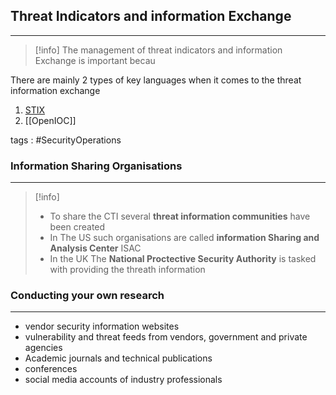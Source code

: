 ## Threat Indicators and information Exchange
---
>[!info]
>The management of threat indicators and information Exchange is important becau


There are mainly 2 types of key languages when it comes to the threat information exchange 
1. [STIX](../concepts/STIX.md)
2. [[OpenIOC]]

tags : #SecurityOperations 


### Information Sharing Organisations 
---
>[!info]
>- To share the CTI several **threat information communities** have been created
>- In The US such organisations are called **information Sharing and Analysis Center**  ISAC
>- In the UK The **National Proctective Security Authority** is tasked with providing the threath information



### Conducting your own research 
---
- vendor security information websites 
- vulnerability and threat feeds from vendors, government and private agencies 
- Academic journals and technical publications 
- conferences 
- social media accounts of industry professionals 

